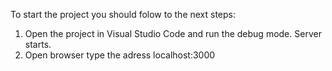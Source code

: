 To start the project you should folow to the next steps:
1) Open the project in Visual Studio Code and run the debug mode. Server starts.
2) Open browser type the adress localhost:3000
